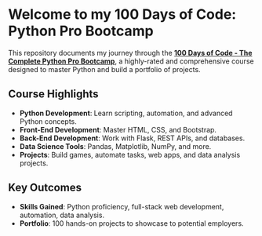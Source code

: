 # Welcome to my 100 Days of Code: Python Pro Bootcamp

This repository documents my journey through the [**100 Days of Code - The Complete Python Pro Bootcamp**](https://www.udemy.com/course/100-days-of-code/), a highly-rated and comprehensive course designed to master Python and build a portfolio of projects.

## Course Highlights
- **Python Development**: Learn scripting, automation, and advanced Python concepts.
- **Front-End Development**: Master HTML, CSS, and Bootstrap.
- **Back-End Development**: Work with Flask, REST APIs, and databases.
- **Data Science Tools**: Pandas, Matplotlib, NumPy, and more.
- **Projects**: Build games, automate tasks, web apps, and data analysis projects.

## Key Outcomes
- **Skills Gained**: Python proficiency, full-stack web development, automation, data analysis.
- **Portfolio**: 100 hands-on projects to showcase to potential employers.
